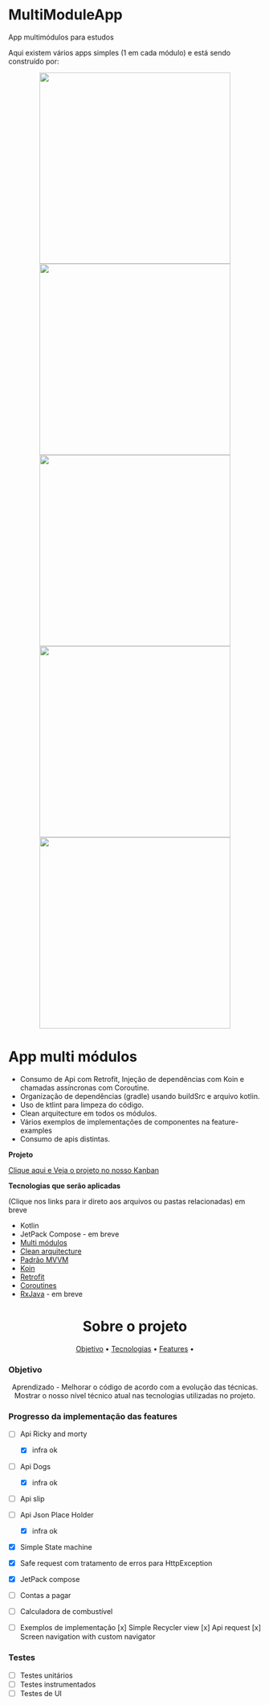 # MultiModuleApp

App multimódulos para estudos 

Aqui existem vários apps simples (1 em cada módulo) e está sendo construído por:

<div align="center">
<img width="380em" src="https://github-readme-stats.vercel.app/api?username=pliniodev&show_icons=true&theme=dracula&include_all_commits=true&count_private=true"/>
  
<img width="380em" src="https://github-readme-stats.vercel.app/api?username=paulovsborges&show_icons=true&theme=dracula&include_all_commits=true&count_private=true"/>

<img width="380em" src="https://github-readme-stats.vercel.app/api?username=douglasvfreitas&show_icons=true&theme=dracula&include_all_commits=true&count_private=true"/>
  
<img width="380em" src="https://github-readme-stats.vercel.app/api?username=gil-dev27&show_icons=true&theme=dracula&include_all_commits=true&count_private=true"/>  
  
<img width="380em" src="https://github-readme-stats.vercel.app/api?username=clauber-cmd&show_icons=true&theme=dracula&include_all_commits=true&count_private=true"/>  
  
</div>

# App multi módulos
- Consumo de Api com Retrofit, Injeção de dependências com Koin e chamadas assíncronas com Coroutine.
- Organização de dependências (gradle) usando buildSrc e arquivo kotlin.
- Uso de ktlint para limpeza do código.
- Clean arquitecture em todos os módulos.
- Vários exemplos de implementações de componentes na feature-examples
- Consumo de apis distintas.

**Projeto**

[Clique aqui e Veja o projeto no nosso Kanban](https://github.com/Pliniodev/MultiModuleApp/projects/2)

**Tecnologias que serão aplicadas**

(Clique nos links para ir direto aos arquivos ou pastas relacionadas) em breve

* Kotlin
* JetPack Compose - em breve
* [Multi módulos]()
* [Clean arquitecture]()
* [Padrão MVVM]()
* [Koin]()
* [Retrofit]()
* [Coroutines]()
* [RxJava]() - em breve



<h1 align="center">Sobre o projeto</h1>

<p align="center">
 <a href="#objetivo">Objetivo</a> •
 <a href="#tecnologias">Tecnologias</a> • 
 <a href="#features">Features</a> •  
</p>

### Objetivo

<p align="center">
Aprendizado - Melhorar o código de acordo com a evolução das técnicas. 
Mostrar o nosso nível técnico atual nas tecnologias utilizadas no projeto.
</p>

### Progresso da implementação das features

- [ ] Api Ricky and morty 

     - [x] infra ok 
     
- [ ] Api Dogs 

     - [x] infra ok 
     
- [ ] Api slip
- [ ] Api Json Place Holder

     - [x] infra ok 
     
- [x] Simple State machine
- [x] Safe request com tratamento de erros para HttpException 
- [x] JetPack compose
- [ ] Contas a pagar
- [ ] Calculadora de combustível
- [ ] Exemplos de implementação
    [x] Simple Recycler view
    [x] Api request
    [x] Screen navigation with custom navigator

### Testes

- [ ] Testes unitários
- [ ] Testes instrumentados
- [ ] Testes de UI

